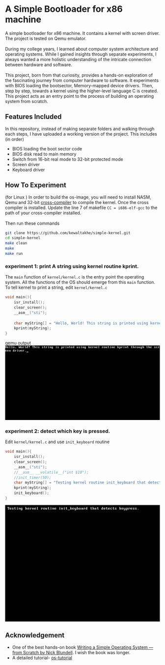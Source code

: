 # A Simple Bootloader for x86 machine

A simple bootloader for x86 machine. It contains a kernel with screen driver. The project is tested on Qemu emulator.<br><br>
During my college years, I learned about computer system architecture and operating systems. While I gained insights through separate experiments, I always wanted a more holistic understanding of the intricate connection between hardware and software.<br><br>
This project, born from that curiosity, provides a hands-on exploration of the fascinating journey from computer hardware to software. It experiments with BIOS loading the bootsector, Memory-mapped device drivers. Then, step by step, towards a kernel using the higher-level language C is created. This project acts as an entry point to the process of building an operating system from scratch.

## Features Included
In this repository, instead of making separate folders and walking through each steps, I have uploaded a working version of the project. This includes (in order)

- BIOS loading the boot sector code
- BIOS disk read to main memory
- Switch from 16-bit real mode to 32-bit protected mode
- Screen driver
- Keyboard driver

## How To Experiment 
(for Linux )
In order to build the os-image, you will need to install NASM, Qemu and 32-bit [cross-compiler](https://wiki.osdev.org/GCC_Cross-Compiler) to compile the kernel.
Once the cross compiler is installed. Update the line 7 of makefile `CC = i686-elf-gcc` to the path of your cross-compiler installed. <br><br>
Then run these commands
```bash
git clone https://github.com/kewaltakhe/simple-kernel.git
cd simple-kernel
make clean
make
make run
```
### experiment 1: print A string using kernel routine kprint.
The `main` function of `kernel/kernel.c` is the entry point the operating system. All the functions of the OS should emerge from this `main` function. To tell kernel to print a string,  edit `kernel/kernel.c`
```c
void main(){
    isr_install();
    clear_screen();
    __asm__("sti");
    
    char myString[] = "Hello, World! This string is printed using kernel routine kprint through the screen driver.";
    kprint(myString);
}

```
qemu output
![Screenshot](./screenshots/print_kernel_routine.png)

### experiment 2: detect which key is pressed.
Edit `kernel/kernel.c` and use `init_keyboard` routine

```c
void main(){
    isr_install();
    clear_screen();
    __asm__("sti");
    //__asm__ __volatile__("int $10");
    //init_timer(50);
    char myString[] = "Testing kernel routine init_keyboard that detects keypress.\n\n";
    kprint(myString);
    init_keyboard();
}
```
![Screenshot](./screenshots/keyboard_interrupt.gif)



## Acknowledgement
- One of the best hands-on book [Writing a Simple Operating System — from Scratch by Nick Blundell](https://www.cs.bham.ac.uk/~exr/lectures/opsys/10_11/lectures/os-dev.pdf). I wish the book was longer.
- A detailed tutorial- [os-tutorial](https://github.com/cfenollosa/os-tutorial)
